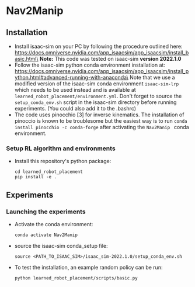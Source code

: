 # Nav2Manip


## Installation



- Install isaac-sim on your PC by following the procedure outlined here: https://docs.omniverse.nvidia.com/app_isaacsim/app_isaacsim/install_basic.html\
**Note:** This code was tested on isaac-sim **version 2022.1.0**
- Follow the isaac-sim python conda environment installation at: https://docs.omniverse.nvidia.com/app_isaacsim/app_isaacsim/install_python.html#advanced-running-with-anaconda\
Note that we use a modified version of the isaac-sim conda environment `isaac-sim-lrp` which needs to be used instead and is available at `learned_robot_placement/environment.yml`. Don't forget to source the `setup_conda_env.sh` script in the isaac-sim directory before running experiments. (You could also add it to the .bashrc)
- The code uses pinocchio [3] for inverse kinematics. The installation of pinoccio is known to be troublesome but the easiest way is to run `conda install pinocchio -c conda-forge` after activating the `Nav2Manip ` conda environment.

### Setup RL algorithm and environments
- Install this repository's python package:
    ```
    cd learned_robot_placement
    pip install -e .
    ```

## Experiments

### Launching the experiments
- Activate the conda environment:
    ```
    conda activate Nav2Manip
    ```
- source the isaac-sim conda_setup file:
    ```
    source <PATH_TO_ISAAC_SIM>/isaac_sim-2022.1.0/setup_conda_env.sh
    ```
- To test the installation, an example random policy can be run:
    ```
    python learned_robot_placement/scripts/basic.py
    ```
